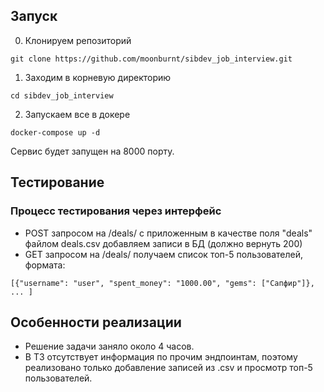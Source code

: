 ## Запуск


0. Клонируем репозиторий

```
git clone https://github.com/moonburnt/sibdev_job_interview.git
```

1. Заходим в корневую директорию

```
cd sibdev_job_interview
```

2. Запускаем все в докере

```
docker-compose up -d
```

Сервис будет запущен на 8000 порту.


## Тестирование

### Процесс тестирования через интерфейс

- POST запросом на /deals/ с приложенным в качестве поля "deals" файлом deals.csv
добавляем записи в БД (должно вернуть 200)
- GET запросом на /deals/ получаем список топ-5 пользователей, формата:
```
[{"username": "user", "spent_money": "1000.00", "gems": ["Сапфир"]}, ... ]
```

## Особенности реализации

- Решение задачи заняло около 4 часов.
- В ТЗ отсутствует информация по прочим эндпоинтам, поэтому реализовано только
добавление записей из .csv и просмотр топ-5 пользователей.
